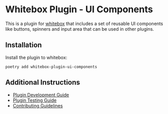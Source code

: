 # Whitebox Plugin - UI Components

This is a plugin for [whitebox](https://gitlab.com/whitebox-aero) that includes a set of reusable UI components like buttons, spinners and input area that can be used in other plugins.

## Installation

Install the plugin to whitebox:

```
poetry add whitebox-plugin-ui-components
```

## Additional Instructions

- [Plugin Development Guide](https://docs.whitebox.aero/plugin_guide/#plugin-development-workflow)
- [Plugin Testing Guide](https://docs.whitebox.aero/plugin_guide/#testing-plugins)
- [Contributing Guidelines](https://docs.whitebox.aero/development_guide/#contributing)
